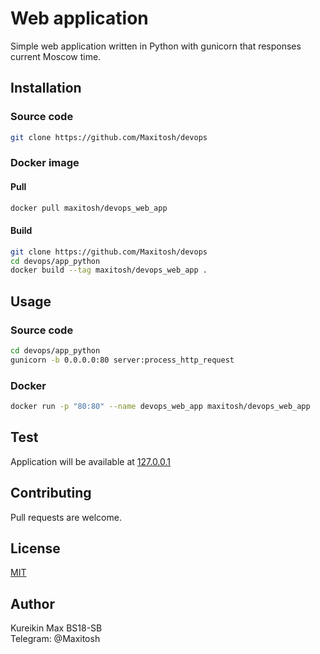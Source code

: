 # Web application

Simple web application written in Python with gunicorn that responses current Moscow time.

## Installation

### Source code

```bash
git clone https://github.com/Maxitosh/devops
```

### Docker image

#### Pull
```bash
docker pull maxitosh/devops_web_app
```

#### Build
```bash
git clone https://github.com/Maxitosh/devops
cd devops/app_python
docker build --tag maxitosh/devops_web_app .  
```


## Usage

### Source code

```bash
cd devops/app_python
gunicorn -b 0.0.0.0:80 server:process_http_request  
```

### Docker

```bash
docker run -p "80:80" --name devops_web_app maxitosh/devops_web_app
```

## Test

Application will be available at [127.0.0.1](http://127.0.0.1:80)

## Contributing

Pull requests are welcome.

## License

[MIT](https://choosealicense.com/licenses/mit/)

## Author

Kureikin Max BS18-SB  
Telegram: @Maxitosh
